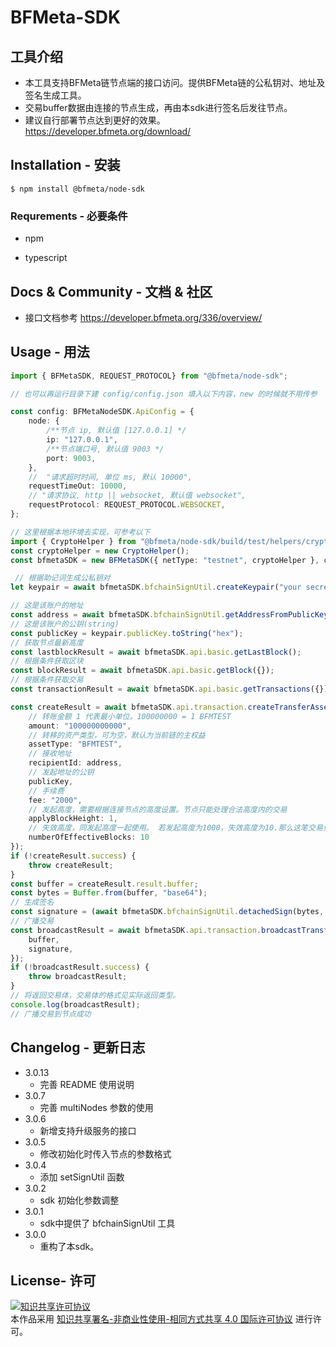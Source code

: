 # BFMeta-SDK

## 工具介绍

- 本工具支持BFMeta链节点端的接口访问。提供BFMeta链的公私钥对、地址及签名生成工具。
- 交易buffer数据由连接的节点生成，再由本sdk进行签名后发往节点。
- 建议自行部署节点达到更好的效果。 https://developer.bfmeta.org/download/
## Installation - 安装

 `$ npm install @bfmeta/node-sdk`

### Requrements - 必要条件

*   npm

*   typescript

## Docs & Community - 文档 & 社区

- 接口文档参考 https://developer.bfmeta.org/336/overview/


## Usage - 用法

```ts
import { BFMetaSDK, REQUEST_PROTOCOL} from "@bfmeta/node-sdk";

// 也可以再运行目录下建 config/config.json 填入以下内容，new 的时候就不用传参

const config: BFMetaNodeSDK.ApiConfig = {
    node: {
        /**节点 ip, 默认值 [127.0.0.1] */
        ip: "127.0.0.1",
        /**节点端口号, 默认值 9003 */
        port: 9003,
    },
    //  "请求超时时间, 单位 ms, 默认 10000",
    requestTimeOut: 10000,
    // "请求协议, http || websocket, 默认值 websocket",
    requestProtocol: REQUEST_PROTOCOL.WEBSOCKET,
};

// 这里根据本地环境去实现，可参考以下
import { CryptoHelper } from "@bfmeta/node-sdk/build/test/helpers/cryptoHelper";
const cryptoHelper = new CryptoHelper();
const bfmetaSDK = new BFMetaSDK({ netType: "testnet", cryptoHelper }, config);

 // 根据助记词生成公私钥对
let keypair = await bfmetaSDK.bfchainSignUtil.createKeypair("your secret");

// 这是该账户的地址
const address = await bfmetaSDK.bfchainSignUtil.getAddressFromPublicKey(keypair.publicKey);
// 这是该账户的公钥(string)
const publicKey = keypair.publicKey.toString("hex");
// 获取节点最新高度
const lastblockResult = await bfmetaSDK.api.basic.getLastBlock();
// 根据条件获取区块
const blockResult = await bfmetaSDK.api.basic.getBlock({});
// 根据条件获取交易
const transactionResult = await bfmetaSDK.api.basic.getTransactions({});

const createResult = await bfmetaSDK.api.transaction.createTransferAsset({
    // 转账金额 1 代表最小单位。100000000 = 1 BFMTEST
    amount: "100000000000",
    // 转移的资产类型，可为空，默认为当前链的主权益
    assetType: "BFMTEST",
    // 接收地址
    recipientId: address,
    // 发起地址的公钥
    publicKey,
    // 手续费
    fee: "2000",
    // 发起高度，需要根据连接节点的高度设置。节点只能处理合法高度内的交易
    applyBlockHeight: 1,
    // 失效高度，同发起高度一起使用。 若发起高度为1000，失效高度为10.那么这笔交易只能在 1000~1010的高度内被确认。这两个字段能够约束本笔交易的有效高度区间。此字段的最大值为创世块内共识决定。
    numberOfEffectiveBlocks: 10
});
if (!createResult.success) {
    throw createResult;
}
const buffer = createResult.result.buffer;
const bytes = Buffer.from(buffer, "base64");
// 生成签名
const signature = (await bfmetaSDK.bfchainSignUtil.detachedSign(bytes, keypair.secretKey)).toString("hex");
// 广播交易
const broadcastResult = await bfmetaSDK.api.transaction.broadcastTransferAsset({
    buffer,
    signature,
});
if (!broadcastResult.success) {
    throw broadcastResult;
}
// 将返回交易体，交易体的格式见实际返回类型。
console.log(broadcastResult);
// 广播交易到节点成功
```

## Changelog - 更新日志
-   3.0.13
    - 完善 README 使用说明
-   3.0.7
    - 完善 multiNodes 参数的使用 
-   3.0.6
    - 新增支持升级服务的接口
-   3.0.5
    - 修改初始化时传入节点的参数格式
-   3.0.4
    - 添加 setSignUtil 函数
-   3.0.2
    - sdk 初始化参数调整
-   3.0.1
    - sdk中提供了 bfchainSignUtil 工具
-   3.0.0
    - 重构了本sdk。

## License- 许可

<a rel="license" href="https://creativecommons.org/licenses/by-nc-sa/4.0/"><img alt="知识共享许可协议" style="border-width:0" src="https://i.creativecommons.org/l/by-nc-sa/4.0/88x31.png" /></a><br />本作品采用 <a rel="license" href="https://creativecommons.org/licenses/by-nc-sa/4.0/">知识共享署名-非商业性使用-相同方式共享 4.0 国际许可协议</a> 进行许可。
